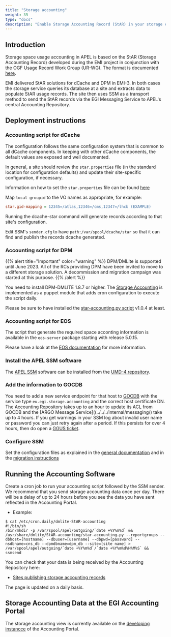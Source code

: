 ```yaml
---
title: "Storage accounting"
weight: 35
type: "docs"
description: "Enable Storage Accounting Record (StAR) in your storage element"
---
```


## Introduction

Storage space usage accounting in APEL is based on the StAR (Storage Accounting
Record) developed during the EMI project in conjunction with the OGF Usage
Record Work Group (UR-WG). The format is documented
[here](http://cds.cern.ch/record/1452920/files/GFD.201.pdf).

EMI delivered StAR solutions for dCache and DPM in EMI-3. In both cases the
storage service queries its database at a site and extracts data to populate
StAR usage records. The site then uses SSM as a transport method to send the
StAR records via the EGI Messaging Service to APEL's central Accounting
Repository.

## Deployment instructions

### Accounting script for dCache

The configuration follows the same configuration system that is common to all
dCache components. In keeping with other dCache components, the default values
are exposed and well documented.

In general, a site should review the `star.properties` file (in the standard
location for configuration defaults) and update their site-specific
configuration, if necessary.

Information on how to set the `star.properties` file can be found
[here](https://github.com/dCache/dcache/blob/master/skel/share/defaults/star.properties)

Map `local groupid` to the VO names as appropriate, for example:

```ini
star.gid-mapping = 12345=/atlas,12346=/cms,12347=/lhcb (EXAMPLE)
```

Running the dcache-star command will generate records according to that site's
configuration.

Edit SSM's `sender.cfg` to have `path:/var/spool/dcache/star` so that it can
find and publish the records dcache generated.

### Accounting script for DPM

{{% alert title="Important" color="warning" %}} DPM/DMLite is supported until June
2023.
All of the RCs providing DPM have been invited to move to a different storage
solution.
A decommission and migration campaign was started at this purpose.
{{% /alert %}}

You need to install DPM-DMLITE 1.8.7 or higher.
The [Storage Accounting](https://twiki.cern.ch/twiki/bin/view/DPM/DpmSetupPuppetInstallation#DPM_Accounting)
is implemented as a puppet module that adds cron configuration to execute the
script daily.

Please be sure to have installed the
[star-accounting.py script](https://gitlab.cern.ch/lcgdm/dmlite/-/blob/master/scripts/StAR-accounting/star-accounting.py)
v1.0.4 at least.

### Accounting script for EOS

The script that generate the required space acconting information is available
in the `eos-server` package starting with release 5.0.15.

Please have a look at the
[EOS documentation](https://eos-docs.web.cern.ch/configuration/egi.html#storage-accounting)
for more information.

### Install the APEL SSM software

The [APEL SSM](https://github.com/apel/ssm) software can be installed from the
[UMD-4 repository](https://repository.egi.eu/).

### Add the information to GOCDB

You need to add a new service endpoint for that host to
[GOCDB](https://goc.egi.eu/) with the service type `eu.egi.storage.accounting`
and the correct host certificate DN. The Accounting Repository takes up to an
hour to update its ACL from GOCDB and the
[ARGO Message Service]((../../../internal/messaging/) take up to 4 hours. If
you get warnings in your SSM log about invalid user name or password you can
just retry again after a period. If this persists for over 4 hours, then do
open a [GGUS ticket](https://ggus.eu/).

### Configure SSM

Set the configuration files as explained in the
[general documentation](https://github.com/apel/ssm#sender-sending-via-the-argo-messaging-service-ams)
and in the [migration instructions](https://github.com/apel/ssm/blob/dev/migrating_to_ams.md#sender)

## Running the Accounting Software

Create a cron job to run your accounting script followed by the SSM sender. We
recommend that you send storage accounting data once per day. There will be a
delay of up to 24 hours before you see the data you have sent reflected in the
Accounting Portal.

- Example:

```shell
$ cat /etc/cron.daily/dmlite-StAR-accounting
#!/bin/sh
/bin/mkdir -p /var/spool/apel/outgoing/`date +%Y%m%d` && /usr/share/dmlite/StAR-accounting/star-accounting.py --reportgroups --dbhost=[hostname] --dbuser=[username] --dbpwd=[password] --nsdbname=cns_db --dpmdbname=dpm_db --site=[site name] > /var/spool/apel/outgoing/`date +%Y%m%d`/`date +%Y%m%d%H%M%S` && ssmsend
```

You can check that your data is being received by the Accounting Repository
here:

- [Sites publishing storage accounting records](http://goc-accounting.grid-support.ac.uk/storagetest/storagesitesystems.html)

The page is updated on a daily basis.

## Storage Accounting Data at the EGI Accounting Portal

The storage accounting view is currently available on the
[developing instancce](http://accounting-devel.egi.eu/storage.php) of the
Accounting Portal.
